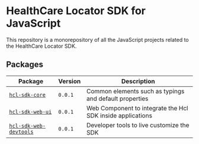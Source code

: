 # HealthCare Locator SDK for JavaScript

This repository is a monorepository of all the JavaScript projects related to the
HealthCare Locator SDK.

## Packages

| Package                                                  | Version | Description                                            |
| -------------------------------------------------------- | ------- | ------------------------------------------------------ |
| [`hcl-sdk-core`](./packages/hcl-sdk-core/README.md) | `0.0.1`     | Common elements such as typings and default properties |
| [`hcl-sdk-web-ui`](./packages/hcl-sdk-web-ui/README.md) | `0.0.1`     | Web Component to integrate the Hcl SDK inside applications |
| [`hcl-sdk-web-devtools`](./packages/hcl-sdk-web-devtools/README.md) | `0.0.1`     | Developer tools to live customize the SDK |
